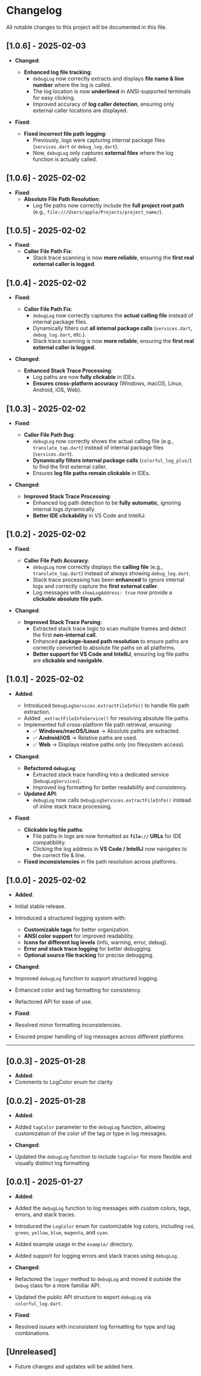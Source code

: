 # Changelog

All notable changes to this project will be documented in this file.

## [1.0.6] - 2025-02-03

- **Changed**:
  - **Enhanced log file tracking**:
    - `debugLog` now correctly extracts and displays **file name & line number** where the log is called.
    - The log location is now **underlined** in ANSI-supported terminals for easy clicking.
    - Improved accuracy of **log caller detection**, ensuring only external caller locations are displayed.

- **Fixed**:
  - **Fixed incorrect file path logging**:
    - Previously, logs were capturing internal package files (`services.dart` or `debug_log.dart`).
    - Now, `debugLog` only captures **external files** where the log function is actually called.

## [1.0.6] - 2025-02-02

- **Fixed**:
  - **Absolute File Path Resolution**:
    - Log file paths now correctly include the **full project root path** (e.g., `file:///Users/apple/Projects/project_name/`).

## [1.0.5] - 2025-02-02

- **Fixed**:
  - **Caller File Path Fix**:
    - Stack trace scanning is now **more reliable**, ensuring the **first real external caller is logged**.

## [1.0.4] - 2025-02-02

- **Fixed**:
  - **Caller File Path Fix**:
    - `debugLog` now correctly captures the **actual calling file** instead of internal package files.
    - Dynamically filters out **all internal package calls** (`services.dart`, `debug_log.dart`, etc.).
    - Stack trace scanning is now **more reliable**, ensuring the **first real external caller is logged**.

- **Changed**:
  - **Enhanced Stack Trace Processing**:
    - Log paths are now **fully clickable** in IDEs.
    - **Ensures cross-platform accuracy** (Windows, macOS, Linux, Android, iOS, Web).

## [1.0.3] - 2025-02-02

- **Fixed**:
  - **Caller File Path Bug**:
    - `debugLog` now correctly shows the actual calling file (e.g., `translate_tap.dart`) instead of internal package files (`services.dart`).
    - **Dynamically filters internal package calls** (`colorful_log_plus/`) to find the first external caller.
    - Ensures **log file paths remain clickable** in IDEs.

- **Changed**:
  - **Improved Stack Trace Processing**:
    - Enhanced log path detection to be **fully automatic**, ignoring internal logs dynamically.
    - **Better IDE clickability** in VS Code and IntelliJ.

## [1.0.2] - 2025-02-02

- **Fixed**:
  - **Caller File Path Accuracy**:
    - `debugLog` now correctly displays the **calling file** (e.g., `translate_tap.dart`) instead of always showing `debug_log.dart`.
    - Stack trace processing has been **enhanced** to ignore internal logs and correctly capture the **first external caller**.
    - Log messages with `showLogAddress: true` now provide a **clickable absolute file path**.

- **Changed**:
  - **Improved Stack Trace Parsing**:
    - Extracted stack trace logic to scan multiple frames and detect the first **non-internal call**.
    - Enhanced **package-based path resolution** to ensure paths are correctly converted to absolute file paths on all platforms.
    - **Better support for VS Code and IntelliJ**, ensuring log file paths are **clickable and navigable**.

## [1.0.1] - 2025-02-02

- **Added**:
  - Introduced `DebugLogServices.extractFileInfo()` to handle file path extraction.
  - Added `_extractFileInfoService()` for resolving absolute file paths.
  - Implemented full cross-platform file path retrieval, ensuring:
    - ✅ **Windows/macOS/Linux** → Absolute paths are extracted.
    - ✅ **Android/iOS** → Relative paths are used.
    - ✅ **Web** → Displays relative paths only (no filesystem access).
  
- **Changed**:
  - **Refactored `debugLog`**:
    - Extracted stack trace handling into a dedicated service (`DebugLogServices`).
    - Improved log formatting for better readability and consistency.
  - **Updated API**:
    - `debugLog` now calls `DebugLogServices.extractFileInfo()` instead of inline stack trace processing.

- **Fixed**:
  - **Clickable log file paths**:
    - File paths in logs are now formatted as **`file://` URLs** for IDE compatibility.
    - Clicking the log address in **VS Code / IntelliJ** now navigates to the correct file & line.
  - **Fixed inconsistencies** in file path resolution across platforms.

## [1.0.0] - 2025-02-02

- **Added**:
- Initial stable release.
- Introduced a structured logging system with:
  - **Customizable tags** for better organization.
  - **ANSI color support** for improved readability.
  - **Icons for different log levels** (info, warning, error, debug).
  - **Error and stack trace logging** for better debugging.
  - **Optional source file tracking** for precise debugging.

- **Changed**:
- Improved `debugLog` function to support structured logging.
- Enhanced color and tag formatting for consistency.
- Refactored API for ease of use.

- **Fixed**:
- Resolved minor formatting inconsistencies.
- Ensured proper handling of log messages across different platforms.

---  

## [0.0.3] - 2025-01-28

- **Added**:
- Comments to LogColor enum for clarity

## [0.0.2] - 2025-01-28

- **Added**:
- Added `tagColor` parameter to the `debugLog` function, allowing customization of the color of the tag or type in log messages.

- **Changed**:

- Updated the `debugLog` function to include `tagColor` for more flexible and visually distinct log formatting.

## [0.0.1] - 2025-01-27

- **Added**:
- Added the `debugLog` function to log messages with custom colors, tags, errors, and stack traces.
- Introduced the `LogColor` enum for customizable log colors, including `red`, `green`, `yellow`, `blue`, `magenta`, and `cyan`.
- Added example usage in the `example/` directory.
- Added support for logging errors and stack traces using `debugLog`.

- **Changed**:
- Refactored the `logger` method to `debugLog` and moved it outside the `Debug` class for a more familiar API.
- Updated the public API structure to export `debugLog` via `colorful_log.dart`.

- **Fixed**:
- Resolved issues with inconsistent log formatting for type and tag combinations.

## [Unreleased]

- Future changes and updates will be added here.
